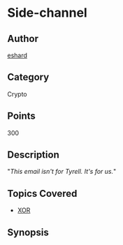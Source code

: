 # Side-channel
## Author
[eshard](https://www.eshard.com)
## Category
Crypto
## Points
300
## Description
"*This email isn't for Tyrell. It's for us.*"
## Topics Covered

- [XOR](/cryptography/what-is-xor/)
## Synopsis

